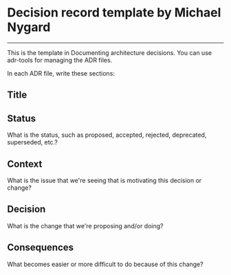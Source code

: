 # Decision record template by Michael Nygard

--------
This is the template in Documenting architecture decisions. You can use adr-tools for managing the ADR files.

In each ADR file, write these sections:

Title
--------

Status
--------

What is the status, such as proposed, accepted, rejected, deprecated, superseded, etc.?

Context
--------

What is the issue that we're seeing that is motivating this decision or change?

Decision
--------

What is the change that we're proposing and/or doing?

Consequences
--------

What becomes easier or more difficult to do because of this change?